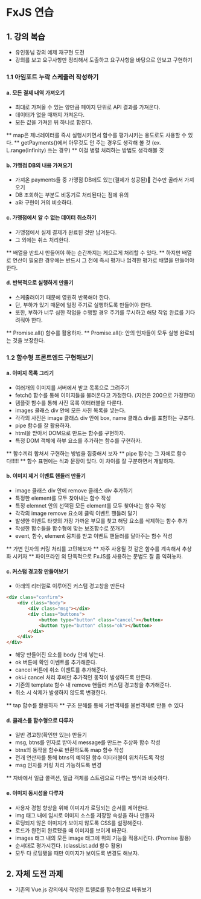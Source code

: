 # FxJS 연습
## 1. 강의 복습
- 유인동님 강의 예제 재구현 도전
- 강의를 보고 요구사항만 정리해서 도출하고 요구사항을 바탕으로 안보고 구현하기

### 1.1 아임포트 누락 스케줄러 작성하기
#### a. 모든 결제 내역 가져오기
- 최대로 가져올 수 있는 양만큼 페이지 단위로 API 결과를 가져온다.
- 데이터가 없을 때까지 가져온다.
- 모든 값을 가져온 뒤 하나로 합친다.

** map은 제너레이터를 즉시 실행시키면서 함수를 평가시키는 용도로도 사용할 수 있다.
** getPayments()에서 아무것도 안 주는 경우도 생각해 볼 것 (ex. L.range(Infinity) 쓰는 경우)
** 이걸 병렬 처리하는 방법도 생각해볼 것

#### b. 가맹점 DB의 내용 가져오기
- 가져온 payments들 중 가맹점 DB에도 있는(결제가 성공된) 건수만 골라서 가져오기
- DB 조회하는 부분도 비동기로 처리된다는 점에 유의
- a와 구현이 거의 비슷하다.

#### c. 가맹점에서 알 수 없는 데이터 취소하기
- 가맹점에서 실제 결제가 완료된 것만 남겨둔다.
- 그 외에는 취소 처리한다.

** 배열을 반드시 만들어야 하는 순간까지는 게으르게 처리할 수 있다.
** 하지만 배열로 연산이 필요한 경우에는 반드시 그 전에 즉시 평가나 엄격한 평가로 배열을 만들어야 한다.

#### d. 반복적으로 실행하게 만들기
- 스케줄러이기 때문에 영원히 반복해야 한다.
- 단, 부하가 있기 때문에 일정 주기로 실행하도록 만들어야 한다.
- 또한, 부하가 너무 심한 작업을 수행할 경우 주기를 무시하고 해당 작업 완료를 기다려줘야 한다.

** Promise.all() 함수를 활용하자.
** Promise.all(): 안의 인자들이 모두 실행 완료되는 것을 보장한다.

### 1.2 함수형 프론트엔드 구현해보기
#### a. 이미지 목록 그리기
- 여러개의 이미지를 서버에서 받고 목록으로 그려주기
- fetch() 함수를 통해 이미지들을 불러온다고 가정한다. (지연은 200으로 가정한다)
- 템플릿 함수를 통해 사진 목록 이터러블을 다룬다.
- images 클래스 div 안에 모든 사진 목록을 넣는다.
- 각각의 사진은 image 클래스 div 안에 box, name 클래스 div를 포함하는 구조다.
- pipe 함수를 잘 활용하자.
- html을 받아서 DOM으로 만드는 함수를 구현하자.
- 특정 DOM 객체에 하부 요소를 추가하는 함수를 구현하자.

** 함수끼리 합쳐서 구현하는 방법을 집중해서 보자
** pipe 함수는 그 자체로 함수다!!!!!
** 함수 표현에는 식과 문장이 있다. 이 차이를 잘 구분하면서 개발하자.

#### b. 이미지 제거 이벤트 핸들러 만들기
- image 클래스 div 안에 remove 클래스 div 추가하기
- 특정한 element를 모두 찾아내는 함수 작성
- 특정 elemnet 안의 선택된 모든 element를 모두 찾아내는 함수 작성
- 각각의 image remove 요소에 클릭 이벤트 핸들러 달기
- 발생한 이벤트 타겟의 가장 가까운 부모를 찾고 해당 요소를 삭제하는 함수 추가
- 작성한 함수들을 함수형에 맞는 보조함수로 쪼개기
- event, 함수, element 뭉치를 받고 이벤트 핸들러를 달아주는 함수 작성

** 가변 인자의 커링 처리를 고민해보자
** 자주 사용될 것 같은 함수를 계속해서 추상화 시키자
** 파이프라인 외 단독적으로 FxJS를 사용하는 문법도 잘 좀 익혀놓자.

#### c. 커스텀 경고창 만들어보기
- 아래의 리터럴로 이루어진 커스텀 경고창을 만든다
```html
<div class="confirm">
    <div class="body">
        <div class="msg"></div>
        <div class="buttons">
            <button type="button" class="cancel"></button>
            <button type="button" class="ok"></button>
        </div>
    </div>
</div>
```
- 해당 만들어진 요소를 body 안에 넣는다.
- ok 버튼에 확인 이벤트를 추가해준다.
- cancel 버튼에 취소 이벤트를 추가해준다.
- ok나 cancel 처리 후에만 추가적인 동작이 발생하도록 만든다.
- 기존의 template 함수 내 remove 핸들러 커스텀 경고창을 추가해준다.
- 취소 시 삭제가 발생하지 않도록 변경한다.

** tap 함수를 활용하자
** 구조 분해를 통해 가변객체를 불변객체로 만들 수 있다

#### d. 클래스를 함수형으로 다루자
- 일반 경고창(확인만 있는) 만들기
- msg, btns를 인자로 받아서 message를 만드는 추상화 함수 작성
- btns의 동작을 함수로 반환하도록 map 함수 작성
- 전개 연산자를 통해 btns의 예약된 함수 이터러블이 위치하도록 작성
- msg 인자를 커링 처리 가능하도록 변경

** 자바에서 일급 콜렉션, 일급 객체를 스트림으로 다루는 방식과 비슷하다.

#### e. 이미지 동시성을 다루자
- 사용자 경험 향상을 위해 이미지가 로딩되는 순서를 제어한다.
- img 태그 내에 임시로 이미지 소스를 저장할 속성을 하나 만들자
- 로딩되지 않은 이미지가 보이지 않도록 CSS를 설정해준다.
- 로드가 완전히 완료됐을 때 이미지를 보이게 바꾼다.
- images 태그 내의 모든 image 태그에 위의 기능을 적용시킨다. (Promise 활용)
- 순서대로 평가시킨다. (classList.add 함수 활용)
- 모두 다 로딩됐을 때만 이미지가 보이도록 변경도 해보자.

## 2. 자체 도전 과제
- 기존의 Vue.js 강의에서 작성한 트렐로를 함수형으로 바꿔보기
